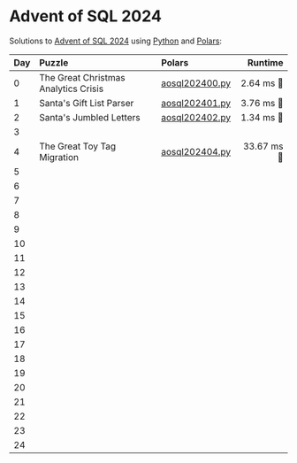 # Advent of SQL 2024

Solutions to [Advent of SQL 2024](https://adventofsql.com/) using [Python](https://www.python.org/) and [Polars](https://docs.pola.rs/):

| Day  | Puzzle                               | Polars                                                                   |    Runtime |
| :--- | :----------------------------------- | :----------------------------------------------------------------------- | ---------: |
| 0    | The Great Christmas Analytics Crisis | [aosql202400.py](00_the_great_christmas_analytics_crisis/aosql202400.py) |  2.64 ms 🔵 |
| 1    | Santa's Gift List Parser             | [aosql202401.py](01_santas_gift_list_parser/aosql202401.py)              |  3.76 ms 🔵 |
| 2    | Santa's Jumbled Letters              | [aosql202402.py](02_santas_jumbled_letters/aosql202402.py)               |  1.34 ms 🔵 |
| 3    |                                      |                                                                          |            |
| 4    | The Great Toy Tag Migration          | [aosql202404.py](04_the_great_toy_tag_migration/aosql202404.py)          | 33.67 ms 🔵 |
| 5    |                                      |                                                                          |            |
| 6    |                                      |                                                                          |            |
| 7    |                                      |                                                                          |            |
| 8    |                                      |                                                                          |            |
| 9    |                                      |                                                                          |            |
| 10   |                                      |                                                                          |            |
| 11   |                                      |                                                                          |            |
| 12   |                                      |                                                                          |            |
| 13   |                                      |                                                                          |            |
| 14   |                                      |                                                                          |            |
| 15   |                                      |                                                                          |            |
| 16   |                                      |                                                                          |            |
| 17   |                                      |                                                                          |            |
| 18   |                                      |                                                                          |            |
| 19   |                                      |                                                                          |            |
| 20   |                                      |                                                                          |            |
| 21   |                                      |                                                                          |            |
| 22   |                                      |                                                                          |            |
| 23   |                                      |                                                                          |            |
| 24   |                                      |                                                                          |            |
